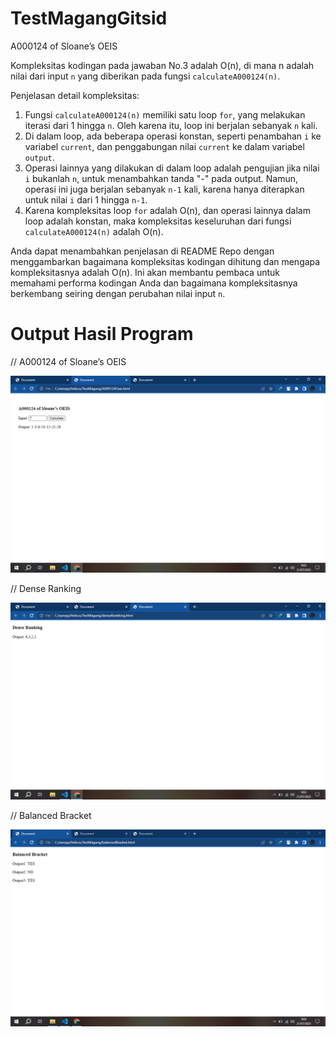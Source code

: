 # TestMagangGitsid

A000124 of Sloane’s OEIS

Kompleksitas kodingan pada jawaban No.3 adalah O(n), di mana n adalah nilai dari input `n` yang diberikan pada fungsi `calculateA000124(n)`.

Penjelasan detail kompleksitas:
1. Fungsi `calculateA000124(n)` memiliki satu loop `for`, yang melakukan iterasi dari 1 hingga `n`. Oleh karena itu, loop ini berjalan sebanyak `n` kali.
2. Di dalam loop, ada beberapa operasi konstan, seperti penambahan `i` ke variabel `current`, dan penggabungan nilai `current` ke dalam variabel `output`.
3. Operasi lainnya yang dilakukan di dalam loop adalah pengujian jika nilai `i` bukanlah `n`, untuk menambahkan tanda "-" pada output. Namun, operasi ini juga berjalan sebanyak `n-1` kali, karena hanya diterapkan untuk nilai `i` dari 1 hingga `n-1`.
4. Karena kompleksitas loop `for` adalah O(n), dan operasi lainnya dalam loop adalah konstan, maka kompleksitas keseluruhan dari fungsi `calculateA000124(n)` adalah O(n).
   
Anda dapat menambahkan penjelasan di README Repo dengan menggambarkan bagaimana kompleksitas kodingan dihitung dan mengapa kompleksitasnya adalah O(n). Ini akan membantu pembaca untuk memahami performa kodingan Anda dan bagaimana kompleksitasnya berkembang seiring dengan perubahan nilai input `n`.

# Output Hasil Program

//  A000124 of Sloane’s OEIS

![alt text](https://github.com/TeguhA10/TestMagangGitsid/blob/main/output/Sloane's%20OEIS.PNG?raw=true)

// Dense Ranking

![alt text](https://github.com/TeguhA10/TestMagangGitsid/blob/main/output/Dense%20Ranking.PNG?raw=true)

// Balanced Bracket

![alt text](https://github.com/TeguhA10/TestMagangGitsid/blob/main/output/Balanced%20Brecket.PNG?raw=true)
